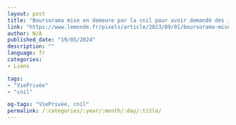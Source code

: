 ```yaml
---
layout: post
title: "Boursorama mise en demeure par la cnil pour avoir demandé des identifiants des impôts à certains clients"
link: "https://www.lemonde.fr/pixels/article/2023/09/01/boursorama-mise-en-demeure-par-la-cnil-pour-avoir-demande-des-identifiants-des-impots-a-certains-clients_6187370_4408996.html"
author: N/A
published_date: "19/05/2024"
description: ""
language: fr
categories:
- Liens

tags:
- "ViePrivée"
- "cnil"

og-tags: "ViePrivée, cnil"
permalink: /:categories/:year/:month/:day/:title/
---
```

